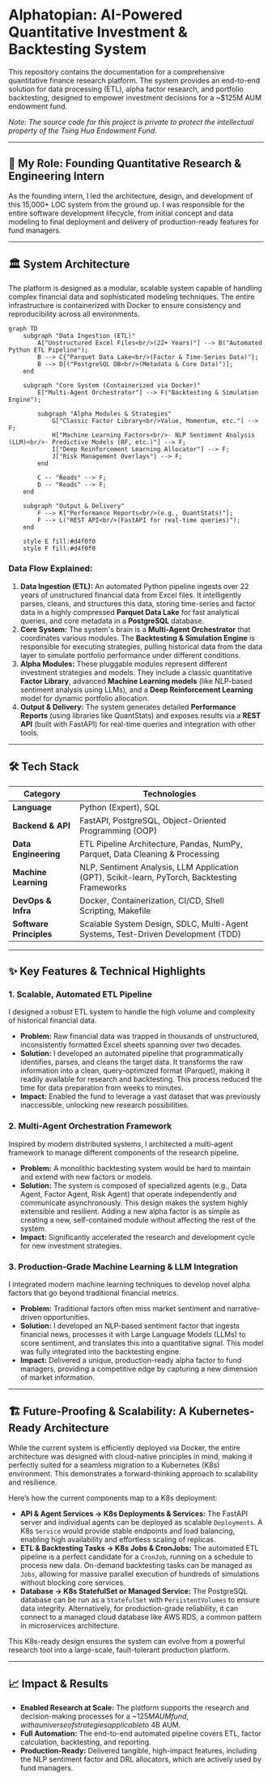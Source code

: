# Alphatopian: AI-Powered Quantitative Investment & Backtesting System

This repository contains the documentation for a comprehensive quantitative finance research platform. The system provides an end-to-end solution for data processing (ETL), alpha factor research, and portfolio backtesting, designed to empower investment decisions for a ~$125M AUM endowment fund.

_Note: The source code for this project is private to protect the intellectual property of the Tsing Hua Endowment Fund._

---

## 🚀 My Role: Founding Quantitative Research & Engineering Intern

As the founding intern, I led the architecture, design, and development of this 15,000+ LOC system from the ground up. I was responsible for the entire software development lifecycle, from initial concept and data modeling to final deployment and delivery of production-ready features for fund managers.

---

## 🏛️ System Architecture

The platform is designed as a modular, scalable system capable of handling complex financial data and sophisticated modeling techniques. The entire infrastructure is containerized with Docker to ensure consistency and reproducibility across all environments.

```mermaid
graph TD
    subgraph "Data Ingestion (ETL)"
        A["Unstructured Excel Files<br/>(22+ Years)"] --> B("Automated Python ETL Pipeline");
        B --> C{"Parquet Data Lake<br/>(Factor & Time-Series Data)"};
        B --> D[("PostgreSQL DB<br/>(Metadata & Core Data)")];
    end

    subgraph "Core System (Containerized via Docker)"
        E["Multi-Agent Orchestrator"] --> F("Backtesting & Simulation Engine");
        
        subgraph "Alpha Modules & Strategies"
            G["Classic Factor Library<br/>Value, Momentum, etc."] --> F;
            H["Machine Learning Factors<br/>- NLP Sentiment Analysis (LLM)<br/>- Predictive Models (RF, etc.)"] --> F;
            I["Deep Reinforcement Learning Allocator"] --> F;
            J["Risk Management Overlays"] --> F;
        end
        
        C -- "Reads" --> F;
        D -- "Reads" --> F;
    end

    subgraph "Output & Delivery"
        F --> K["Performance Reports<br/>(e.g., QuantStats)"];
        F --> L("REST API<br/>(FastAPI for real-time queries)");
    end

    style E fill:#d4f0f0
    style F fill:#d4f0f0
```

### Data Flow Explained:

1. **Data Ingestion (ETL):** An automated Python pipeline ingests over 22 years of unstructured financial data from Excel files. It intelligently parses, cleans, and structures this data, storing time-series and factor data in a highly compressed **Parquet Data Lake** for fast analytical queries, and core metadata in a **PostgreSQL** database.
2. **Core System:** The system's brain is a **Multi-Agent Orchestrator** that coordinates various modules. The **Backtesting & Simulation Engine** is responsible for executing strategies, pulling historical data from the data layer to simulate portfolio performance under different conditions.
3. **Alpha Modules:** These pluggable modules represent different investment strategies and models. They include a classic quantitative **Factor Library**, advanced **Machine Learning models** (like NLP-based sentiment analysis using LLMs), and a **Deep Reinforcement Learning** model for dynamic portfolio allocation.
4. **Output & Delivery:** The system generates detailed **Performance Reports** (using libraries like QuantStats) and exposes results via a **REST API** (built with FastAPI) for real-time queries and integration with other tools.

---

## 🛠️ Tech Stack

| Category                      | Technologies                                                                                  |
| ----------------------------- | --------------------------------------------------------------------------------------------- |
| **Language**            | Python (Expert), SQL                                                                          |
| **Backend & API**       | FastAPI, PostgreSQL, Object-Oriented Programming (OOP)                                        |
| **Data Engineering**    | ETL Pipeline Architecture, Pandas, NumPy, Parquet, Data Cleaning & Processing                 |
| **Machine Learning**    | NLP, Sentiment Analysis, LLM Application (GPT), Scikit-learn, PyTorch, Backtesting Frameworks |
| **DevOps & Infra**      | Docker, Containerization, CI/CD, Shell Scripting, Makefile                                    |
| **Software Principles** | Scalable System Design, SDLC, Multi-Agent Systems, Test-Driven Development (TDD)              |

---

## ✨ Key Features & Technical Highlights

### 1. Scalable, Automated ETL Pipeline

I designed a robust ETL system to handle the high volume and complexity of historical financial data.

* **Problem:** Raw financial data was trapped in thousands of unstructured, inconsistently formatted Excel sheets spanning over two decades.
* **Solution:** I developed an automated pipeline that programmatically identifies, parses, and cleans the target data. It transforms the raw information into a clean, query-optimized format (Parquet), making it readily available for research and backtesting. This process reduced the time for data preparation from weeks to minutes.
* **Impact:** Enabled the fund to leverage a vast dataset that was previously inaccessible, unlocking new research possibilities.

### 2. Multi-Agent Orchestration Framework

Inspired by modern distributed systems, I architected a multi-agent framework to manage different components of the research pipeline.

* **Problem:** A monolithic backtesting system would be hard to maintain and extend with new factors or models.
* **Solution:** The system is composed of specialized agents (e.g., Data Agent, Factor Agent, Risk Agent) that operate independently and communicate asynchronously. This design makes the system highly extensible and resilient. Adding a new alpha factor is as simple as creating a new, self-contained module without affecting the rest of the system.
* **Impact:** Significantly accelerated the research and development cycle for new investment strategies.

### 3. Production-Grade Machine Learning & LLM Integration

I integrated modern machine learning techniques to develop novel alpha factors that go beyond traditional financial metrics.

* **Problem:** Traditional factors often miss market sentiment and narrative-driven opportunities.
* **Solution:** I developed an NLP-based sentiment factor that ingests financial news, processes it with Large Language Models (LLMs) to score sentiment, and translates this into a quantitative signal. This model was fully integrated into the backtesting engine.
* **Impact:** Delivered a unique, production-ready alpha factor to fund managers, providing a competitive edge by capturing a new dimension of market information.

---

## 🏗️ Future-Proofing & Scalability: A Kubernetes-Ready Architecture

While the current system is efficiently deployed via Docker, the entire architecture was designed with cloud-native principles in mind, making it perfectly suited for a seamless migration to a Kubernetes (K8s) environment. This demonstrates a forward-thinking approach to scalability and resilience.

Here’s how the current components map to a K8s deployment:

* **API & Agent Services → K8s Deployments & Services:** The FastAPI server and individual agents can be deployed as scalable `Deployments`. A K8s `Service` would provide stable endpoints and load balancing, enabling high availability and effortless scaling of replicas.
* **ETL & Backtesting Tasks → K8s Jobs & CronJobs:** The automated ETL pipeline is a perfect candidate for a `CronJob`, running on a schedule to process new data. On-demand backtesting tasks can be managed as `Jobs`, allowing for massive parallel execution of hundreds of simulations without blocking core services.
* **Database → K8s StatefulSet or Managed Service:** The PostgreSQL database can be run as a `StatefulSet` with `PersistentVolumes` to ensure data integrity. Alternatively, for production-grade reliability, it can connect to a managed cloud database like AWS RDS, a common pattern in microservices architecture.

This K8s-ready design ensures the system can evolve from a powerful research tool into a large-scale, fault-tolerant production platform.

---

## 📈 Impact & Results

* **Enabled Research at Scale:** The platform supports the research and decision-making processes for a ~$125M AUM fund, with a universe of strategies applicable to ~$4B AUM.
* **Full Automation:** The end-to-end automated pipeline covers ETL, factor calculation, backtesting, and reporting.
* **Production-Ready:** Delivered tangible, high-impact features, including the NLP sentiment factor and DRL allocators, which are actively used by fund managers.
